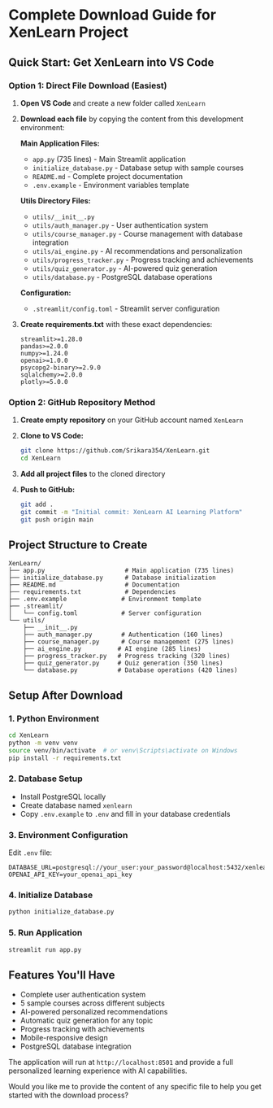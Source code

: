 # Complete Download Guide for XenLearn Project

## Quick Start: Get XenLearn into VS Code

### Option 1: Direct File Download (Easiest)

1. **Open VS Code** and create a new folder called `XenLearn`

2. **Download each file** by copying the content from this development environment:

   **Main Application Files:**
   - `app.py` (735 lines) - Main Streamlit application
   - `initialize_database.py` - Database setup with sample courses
   - `README.md` - Complete project documentation
   - `.env.example` - Environment variables template

   **Utils Directory Files:**
   - `utils/__init__.py`
   - `utils/auth_manager.py` - User authentication system
   - `utils/course_manager.py` - Course management with database integration
   - `utils/ai_engine.py` - AI recommendations and personalization
   - `utils/progress_tracker.py` - Progress tracking and achievements
   - `utils/quiz_generator.py` - AI-powered quiz generation
   - `utils/database.py` - PostgreSQL database operations

   **Configuration:**
   - `.streamlit/config.toml` - Streamlit server configuration

3. **Create requirements.txt** with these exact dependencies:
   ```
   streamlit>=1.28.0
   pandas>=2.0.0
   numpy>=1.24.0
   openai>=1.0.0
   psycopg2-binary>=2.9.0
   sqlalchemy>=2.0.0
   plotly>=5.0.0
   ```

### Option 2: GitHub Repository Method

1. **Create empty repository** on your GitHub account named `XenLearn`

2. **Clone to VS Code:**
   ```bash
   git clone https://github.com/Srikara354/XenLearn.git
   cd XenLearn
   ```

3. **Add all project files** to the cloned directory

4. **Push to GitHub:**
   ```bash
   git add .
   git commit -m "Initial commit: XenLearn AI Learning Platform"
   git push origin main
   ```

## Project Structure to Create

```
XenLearn/
├── app.py                      # Main application (735 lines)
├── initialize_database.py      # Database initialization
├── README.md                   # Documentation
├── requirements.txt            # Dependencies
├── .env.example               # Environment template
├── .streamlit/
│   └── config.toml            # Server configuration
└── utils/
    ├── __init__.py
    ├── auth_manager.py        # Authentication (160 lines)
    ├── course_manager.py      # Course management (275 lines)
    ├── ai_engine.py          # AI engine (285 lines)
    ├── progress_tracker.py   # Progress tracking (320 lines)
    ├── quiz_generator.py     # Quiz generation (350 lines)
    └── database.py           # Database operations (420 lines)
```

## Setup After Download

### 1. Python Environment
```bash
cd XenLearn
python -m venv venv
source venv/bin/activate  # or venv\Scripts\activate on Windows
pip install -r requirements.txt
```

### 2. Database Setup
- Install PostgreSQL locally
- Create database named `xenlearn`
- Copy `.env.example` to `.env` and fill in your database credentials

### 3. Environment Configuration
Edit `.env` file:
```
DATABASE_URL=postgresql://your_user:your_password@localhost:5432/xenlearn
OPENAI_API_KEY=your_openai_api_key
```

### 4. Initialize Database
```bash
python initialize_database.py
```

### 5. Run Application
```bash
streamlit run app.py
```

## Features You'll Have

- Complete user authentication system
- 5 sample courses across different subjects
- AI-powered personalized recommendations
- Automatic quiz generation for any topic
- Progress tracking with achievements
- Mobile-responsive design
- PostgreSQL database integration

The application will run at `http://localhost:8501` and provide a full personalized learning experience with AI capabilities.

Would you like me to provide the content of any specific file to help you get started with the download process?